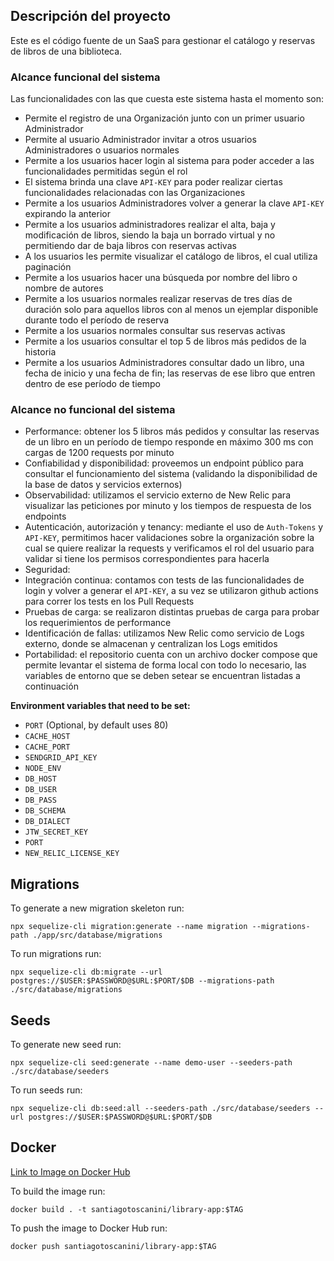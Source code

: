 ## Descripción del proyecto
Este es el código fuente de un SaaS para gestionar el catálogo y reservas de libros de una biblioteca.

### Alcance funcional del sistema
Las funcionalidades con las que cuesta este sistema hasta el momento son:
* Permite el registro de una Organización junto con un primer usuario Administrador
* Permite al usuario Administrador invitar a otros usuarios Administradores o usuarios normales
* Permite a los usuarios hacer login al sistema para poder acceder a las funcionalidades permitidas según el rol
* El sistema brinda una clave `API-KEY` para poder realizar ciertas funcionalidades relacionadas con las Organizaciones
* Permite a los usuarios Administradores volver a generar la clave `API-KEY` expirando la anterior
* Permite a los usuarios administradores realizar el alta, baja y modificación de libros, siendo la baja un borrado virtual y no permitiendo dar de baja libros con reservas activas
* A los usuarios les permite visualizar el catálogo de libros, el cual utiliza paginación
* Permite a los usuarios hacer una búsqueda por nombre del libro o nombre de autores
* Permite a los usuarios normales realizar reservas de tres días de duración solo para aquellos libros con al menos un ejemplar disponible durante todo el período de reserva
* Permite a los usuarios normales consultar sus reservas activas
* Permite a los usuarios consultar el top 5 de libros más pedidos de la historia
* Permite a los usuarios Administradores consultar dado un libro, una fecha de inicio y una fecha de fin; las reservas de ese libro que entren dentro de ese período de tiempo

### Alcance no funcional del sistema
* Performance: obtener los 5 libros más pedidos y consultar las reservas de un libro en un período de tiempo responde en máximo 300 ms
con cargas de 1200 requests por minuto
* Confiabilidad y disponibilidad: proveemos un endpoint público para consultar el funcionamiento del sistema (validando la disponibilidad de la  base de datos y servicios externos)
* Observabilidad: utilizamos el servicio externo de New Relic para visualizar las peticiones por minuto y los tiempos de respuesta de los endpoints
* Autenticación, autorización y tenancy: mediante el uso de `Auth-Tokens` y `API-KEY`, permitimos hacer validaciones sobre la organización sobre  la cual se quiere realizar la requests y verificamos el rol del usuario para validar si tiene los permisos correspondientes para hacerla
* Seguridad: 
* Integración continua: contamos con tests de las funcionalidades de login y volver a generar el `API-KEY`, a su vez se utilizaron github actions  para correr los tests en los Pull Requests
* Pruebas de carga: se realizaron distintas pruebas de carga para probar los requerimientos de performance
* Identificación de fallas: utilizamos New Relic como servicio de Logs externo, donde se almacenan y centralizan los Logs emitidos
* Portabilidad: el repositorio cuenta con un archivo docker compose que permite levantar el sistema de forma local con todo lo necesario, las variables de entorno que se deben setear se encuentran listadas a continuación

**Environment variables that need to be set:**

* `PORT` (Optional, by default uses 80)
* `CACHE_HOST`
* `CACHE_PORT`
* `SENDGRID_API_KEY`
* `NODE_ENV`
* `DB_HOST`
* `DB_USER`
* `DB_PASS`
* `DB_SCHEMA`
* `DB_DIALECT`
* `JTW_SECRET_KEY`
* `PORT`
* `NEW_RELIC_LICENSE_KEY`

## Migrations

To generate a new migration skeleton run:

```shell
npx sequelize-cli migration:generate --name migration --migrations-path ./app/src/database/migrations 
```

To run migrations run:

```shell
npx sequelize-cli db:migrate --url postgres://$USER:$PASSWORD@$URL:$PORT/$DB --migrations-path ./src/database/migrations
```

## Seeds

To generate new seed run:

```shell
npx sequelize-cli seed:generate --name demo-user --seeders-path ./src/database/seeders
```

To run seeds run:

```shell
npx sequelize-cli db:seed:all --seeders-path ./src/database/seeders --url postgres://$USER:$PASSWORD@$URL:$PORT/$DB
```

## Docker

[Link to Image on Docker Hub](https://hub.docker.com/repository/docker/santiagotoscanini/library-app)

To build the image run:

```shell
docker build . -t santiagotoscanini/library-app:$TAG
```

To push the image to Docker Hub run:

```shell
docker push santiagotoscanini/library-app:$TAG
```
